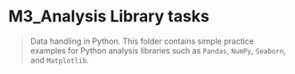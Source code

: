 # M3_Analysis Library tasks
> Data handling in Python.
This folder contains simple practice examples for Python analysis libraries such as `Pandas`, `NumPy`, `Seaborn`, and `Matplotlib`.
